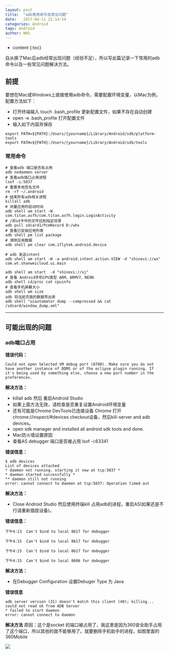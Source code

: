 ```yaml
---
layout: post
title:  "adb常用命令及常见问题"
date:   2017-04-11 22:14:54
categories: Android
tags: Android 
author: WHS
---
```


* content
{:toc}

自从换了Mac后adb经常出现问题（经验不足），所以写此篇记录一下常用的adb命令以及一些常见问题解决方法。






## 前提
要想在Mac或Windows上直接使用adb命令，需要配置环境变量，以Mac为例，配置方法如下：
* 打开终端输入 touch .bash_profile 更新配置文件，如果不存在自动创建
* open -e .bash_profile 打开配置文件
* 输入如下内容并保存
```
export PATH=${PATH}:/Users/{yourname}/Library/Android/sdk/platform-tools
export PATH=${PATH}:/Users/{yourname}/Library/Android/sdk/tools
```
### 常用命令

```
# 查看adb 端口是否有占用   
adb nodaemon server   
# 查看adb端口占用进程 
lsof -i:5037 
# 重置本地签名文件
rm -rf ~/.android 
# 结束所有adb相关进程
killall adb 
# 测量应用的启动时间
adb shell am start -W com.titan.asfh/com.titan.asfh.login.LoginActivity 
# /将sd卡中的文件拉到指定目录
adb pull sdcard1/PcmRecord D:/whs
# 查看已安装应用列表
adb shell pm list package
# 清除应用数据
adb shell pm clear com.iflytek.android.device

# adb 发送intent
adb shell am start -W -a android.intent.action.VIEW -d "shinevi://wx" com.wt.shanweicloud.ui.main

adb shell am start  -d "shinevi://xj"
# 查看 Android手机CPU类型 ARM、ARMV7、NEON
adb shell cd/proc cat cpuinfo
# 查看手机屏幕大小
adb shell wm size
adb 将当前页面的数据导出来
adb shell "uiautomator dump --compressed && cat /sdcard/window_dump.xml"
```

---

## 可能出现的问题

### adb端口占用

**错误代码：**

```
Could not open Selected VM debug port (8700). Make sure you do not have another instance of DDMS or of the eclipse plugin running. If it's being used by something else, choose a new port number in the preferences.
```

**解决方法：**

* killall adb 然后 重启Android Studio
* 如果上面方法无效，请检查是否重复设置Android环境变量
* 还有可能是Chrome DevTools已连接设备 Chrome 打开 chrome://inspect/#devices checkout设备，然后kill-server and adb devices。
* open sdk manager and installed all android sdk tools and done.
* Mac防火墙设置原因
* 查看AS debugger 端口是否被占用 lsof -i:63341


**错误信息：**

```
$ adb devices
List of devices attached
* daemon not running. starting it now at tcp:5037 *
* daemon started successfully *
** daemon still not running
error: cannot connect to daemon at tcp:5037: Operation timed out
```
**解决方法：**
* Close Android Studio 然后使用终端kill 占用adb的进程，重启AS(如果还是不行请重新插拔设备)。

**错误信息：**

```
下午4:13	Can't bind to local 8617 for debugger

下午4:15	Can't bind to local 8617 for debugger

下午4:15	Can't bind to local 8617 for debugger

下午4:15	Can't bind to local 8606 for debugger
```


**解决方法：**

* 在Debugger Configuration 设置Debuger Type 为 Java

**错误信息**

```
adb server version (31) doesn't match this client (40); killing...
could not read ok from ADB Server
* failed to start daemon
error: cannot connect to daemon 
```

**解决方法**
原因：这个是socket 的端口被占用了，我这里是因为360安全助手占用了这个端口，所以其他的就不能够用了。就要删除手机助手的进程，如图里面的360Mobile

![](https://img-blog.csdn.net/20160718104410461?watermark/2/text/aHR0cDovL2Jsb2cuY3Nkbi5uZXQv/font/5a6L5L2T/fontsize/400/fill/I0JBQkFCMA==/dissolve/70/gravity/Center)
